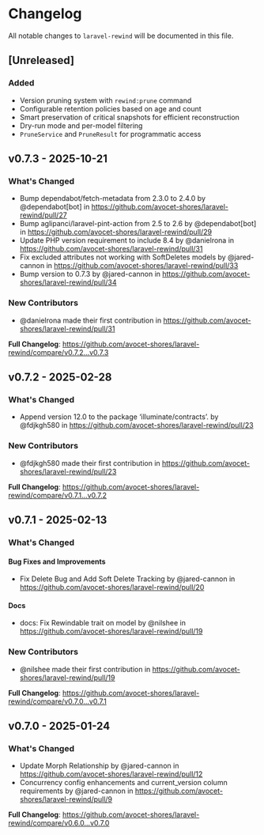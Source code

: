 # Changelog

All notable changes to `laravel-rewind` will be documented in this file.

## [Unreleased]

### Added

* Version pruning system with `rewind:prune` command
* Configurable retention policies based on age and count
* Smart preservation of critical snapshots for efficient reconstruction
* Dry-run mode and per-model filtering
* `PruneService` and `PruneResult` for programmatic access

## v0.7.3 - 2025-10-21

### What's Changed

* Bump dependabot/fetch-metadata from 2.3.0 to 2.4.0 by @dependabot[bot] in https://github.com/avocet-shores/laravel-rewind/pull/27
* Bump aglipanci/laravel-pint-action from 2.5 to 2.6 by @dependabot[bot] in https://github.com/avocet-shores/laravel-rewind/pull/29
* Update PHP version requirement to include 8.4 by @danielrona in https://github.com/avocet-shores/laravel-rewind/pull/31
* Fix excluded attributes not working with SoftDeletes models by @jared-cannon in https://github.com/avocet-shores/laravel-rewind/pull/33
* Bump version to 0.7.3 by @jared-cannon in https://github.com/avocet-shores/laravel-rewind/pull/34

### New Contributors

* @danielrona made their first contribution in https://github.com/avocet-shores/laravel-rewind/pull/31

**Full Changelog**: https://github.com/avocet-shores/laravel-rewind/compare/v0.7.2...v0.7.3

## v0.7.2 - 2025-02-28

### What's Changed

* Append version 12.0 to the package ‘illuminate/contracts’. by @fdjkgh580 in https://github.com/avocet-shores/laravel-rewind/pull/23

### New Contributors

* @fdjkgh580 made their first contribution in https://github.com/avocet-shores/laravel-rewind/pull/23

**Full Changelog**: https://github.com/avocet-shores/laravel-rewind/compare/v0.7.1...v0.7.2

## v0.7.1 - 2025-02-13

### What's Changed

#### Bug Fixes and Improvements

* Fix Delete Bug and Add Soft Delete Tracking by @jared-cannon in https://github.com/avocet-shores/laravel-rewind/pull/20

#### Docs

* docs: Fix Rewindable trait on model by @nilshee in https://github.com/avocet-shores/laravel-rewind/pull/19

### New Contributors

* @nilshee made their first contribution in https://github.com/avocet-shores/laravel-rewind/pull/19

**Full Changelog**: https://github.com/avocet-shores/laravel-rewind/compare/v0.7.0...v0.7.1

## v0.7.0 - 2025-01-24

### What's Changed

* Update Morph Relationship by @jared-cannon in https://github.com/avocet-shores/laravel-rewind/pull/12
* Concurrency config enhancements and current_version column requirements by @jared-cannon in https://github.com/avocet-shores/laravel-rewind/pull/9

**Full Changelog**: https://github.com/avocet-shores/laravel-rewind/compare/v0.6.0...v0.7.0
